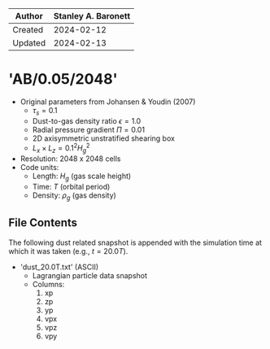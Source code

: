 |Author | Stanley A. Baronett|
|-------|--------------------|
|Created| 2024-02-12         |
|Updated| 2024-02-13         |

# 'AB/0.05/2048'
  - Original parameters from Johansen & Youdin (2007)
    - $\tau_s = 0.1$
    - Dust-to-gas density ratio $\epsilon = 1.0$
    - Radial pressure gradient $\Pi = 0.01$
    - 2D axisymmetric unstratified shearing box
    - $L_x \times L_z = 0.1^2 H_g^2$
  - Resolution: 2048 x 2048 cells
  - Code units:
    - Length:  $H_g$    (gas scale height)
    - Time:    $T$      (orbital period)
    - Density: $\rho_g$ (gas density)

## File Contents
The following dust related snapshot is appended with the simulation time at which it was taken (e.g., $t = 20.0T$).
- 'dust_20.0T.txt' (ASCII)
  - Lagrangian particle data snapshot
  - Columns:
    1. xp
    2. zp
    3. yp
    4. vpx
    5. vpz
    6. vpy
